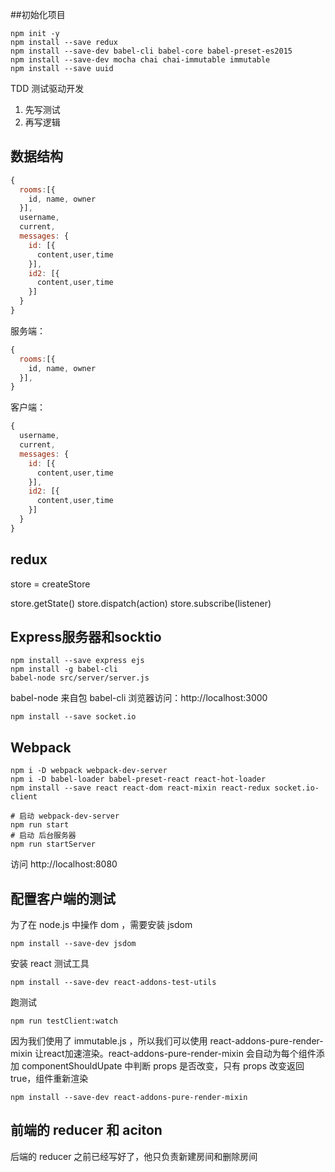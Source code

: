 ##初始化项目

```shell
npm init -y
npm install --save redux
npm install --save-dev babel-cli babel-core babel-preset-es2015
npm install --save-dev mocha chai chai-immutable immutable
npm install --save uuid
```

TDD 测试驱动开发

1. 先写测试
2. 再写逻辑

## 数据结构

```javascript
{
  rooms:[{
    id, name, owner
  }],
  username,
  current,
  messages: {
    id: [{
      content,user,time
    }],
    id2: [{
      content,user,time
    }]
  }
}
```

服务端：

```javascript
{
  rooms:[{
    id, name, owner
  }],
}
```

客户端：

```javascript
{
  username,
  current,
  messages: {
    id: [{
      content,user,time
    }],
    id2: [{
      content,user,time
    }]
  }
}
```

## redux

store = createStore

store.getState()
store.dispatch(action)
store.subscribe(listener)

## Express服务器和socktio

```shell
npm install --save express ejs
npm install -g babel-cli
babel-node src/server/server.js
```

babel-node 来自包 babel-cli
浏览器访问：http://localhost:3000

```shell
npm install --save socket.io
```

## Webpack

```shell
npm i -D webpack webpack-dev-server
npm i -D babel-loader babel-preset-react react-hot-loader
npm install --save react react-dom react-mixin react-redux socket.io-client
```

```shell
# 启动 webpack-dev-server
npm run start
# 启动 后台服务器
npm run startServer
```
访问 http://localhost:8080

## 配置客户端的测试

为了在 node.js 中操作 dom ，需要安装 jsdom

```shell
npm install --save-dev jsdom
```

安装 react 测试工具

```shell
npm install --save-dev react-addons-test-utils
```

跑测试

```shell
npm run testClient:watch
```

因为我们使用了 immutable.js ，所以我们可以使用  react-addons-pure-render-mixin 让react加速渲染。react-addons-pure-render-mixin 会自动为每个组件添加 componentShouldUpate 中判断 props 是否改变，只有 props 改变返回 true，组件重新渲染

```shell
npm install --save-dev react-addons-pure-render-mixin
```
## 前端的 reducer 和 aciton

后端的 reducer 之前已经写好了，他只负责新建房间和删除房间
